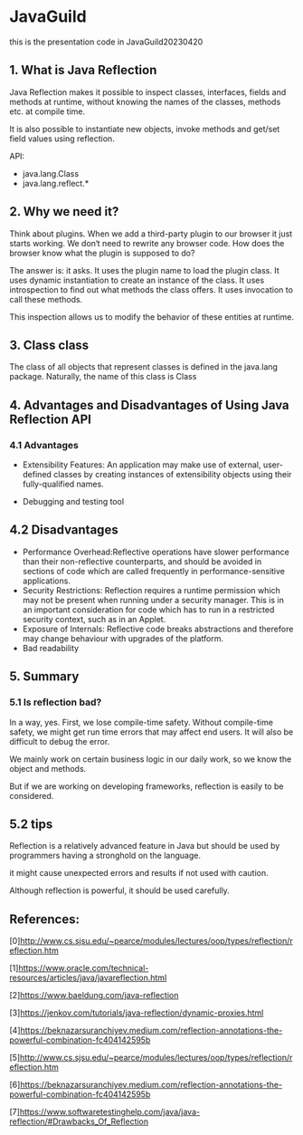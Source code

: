 # JavaGuild
this is the presentation code in JavaGuild20230420

## 1. What is Java Reflection

Java Reflection makes it possible to inspect classes, interfaces, fields and methods at runtime, without knowing the names of the classes, methods etc. at compile time.

It is also possible to instantiate new objects, invoke methods and get/set field values using reflection.


API:
- java.lang.Class
- java.lang.reflect.*

## 2. Why we need it?

Think about plugins. When we add a third-party plugin to our browser it just starts working. We don‘t need to rewrite any browser code. How does the browser know what the plugin is supposed to do?


The answer is: it asks. It uses the plugin name to load the plugin class. It uses dynamic instantiation to create an instance of the class. It uses introspection to find out what methods the class offers. It uses invocation to call these methods.

This inspection allows us to modify the behavior of these entities at runtime.

## 3. Class class
The class of all objects that represent classes is defined in the java.lang package. Naturally, the name of this class is Class

## 4. Advantages and Disadvantages of Using Java Reflection API
### 4.1 Advantages
- Extensibility Features: An application may make use of external, user-defined classes by creating instances of extensibility objects using their fully-qualified names.

- Debugging and testing tool

## 4.2 Disadvantages
- Performance Overhead:Reflective operations have slower performance than their non-reflective counterparts, and should be avoided in sections of code which are called frequently in performance-sensitive applications.
- Security Restrictions: Reflection requires a runtime permission which may not be present when running under a security manager. This is in an important consideration for code which has to run in a restricted security context, such as in an Applet.
- Exposure of Internals: Reflective code breaks abstractions and therefore may change behaviour with upgrades of the platform.
- Bad readability

## 5. Summary
### 5.1 Is reflection bad?
In a way, yes. First, we lose compile-time safety. Without compile-time safety, we might get run time errors that may affect end users. It will also be difficult to debug the error.

We mainly work on certain business logic in our daily work, so we know the object and methods.

But if we are working on developing frameworks, reflection is easily to be considered. 

## 5.2 tips
Reflection is a relatively advanced feature in Java but should be used by programmers having a stronghold on the language.

it might cause unexpected errors and results if not used with caution.

Although reflection is powerful, it should be used carefully. 

## References:
[0]http://www.cs.sjsu.edu/~pearce/modules/lectures/oop/types/reflection/reflection.htm

[1]https://www.oracle.com/technical-resources/articles/java/javareflection.html

[2]https://www.baeldung.com/java-reflection

[3]https://jenkov.com/tutorials/java-reflection/dynamic-proxies.html

[4]https://beknazarsuranchiyev.medium.com/reflection-annotations-the-powerful-combination-fc404142595b

[5]http://www.cs.sjsu.edu/~pearce/modules/lectures/oop/types/reflection/reflection.htm

[6]https://beknazarsuranchiyev.medium.com/reflection-annotations-the-powerful-combination-fc404142595b

[7]https://www.softwaretestinghelp.com/java/java-reflection/#Drawbacks_Of_Reflection
